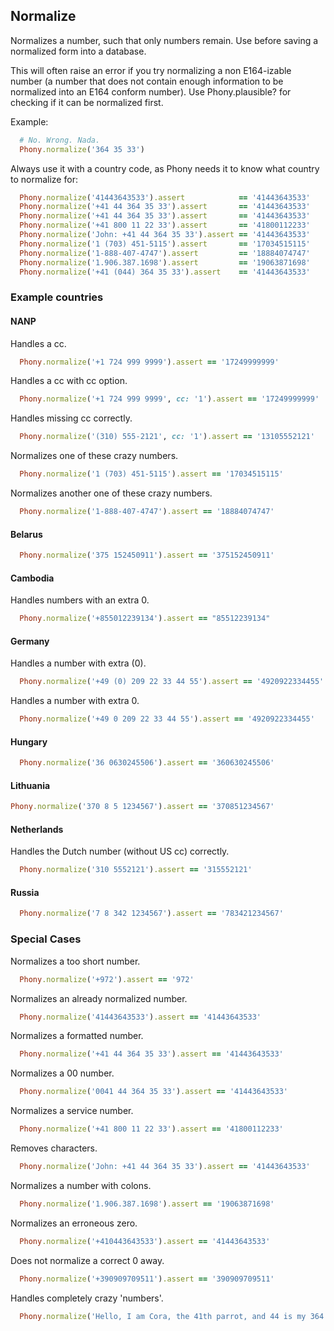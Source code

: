 ## Normalize

Normalizes a number, such that only numbers remain.
Use before saving a normalized form into a database.

This will often raise an error if you try normalizing a non E164-izable number (a number that does not contain enough information to be normalized into an E164 conform number). Use Phony.plausible? for checking if it can be normalized first.

Example:

```ruby
  # No. Wrong. Nada.
  Phony.normalize('364 35 33')
```

Always use it with a country code, as Phony needs it to know what country to normalize for:

```ruby
  Phony.normalize('41443643533').assert            == '41443643533'
  Phony.normalize('+41 44 364 35 33').assert       == '41443643533'
  Phony.normalize('+41 44 364 35 33').assert       == '41443643533'
  Phony.normalize('+41 800 11 22 33').assert       == '41800112233'
  Phony.normalize('John: +41 44 364 35 33').assert == '41443643533'
  Phony.normalize('1 (703) 451-5115').assert       == '17034515115'
  Phony.normalize('1-888-407-4747').assert         == '18884074747'
  Phony.normalize('1.906.387.1698').assert         == '19063871698'
  Phony.normalize('+41 (044) 364 35 33').assert    == '41443643533'
```

### Example countries

#### NANP

Handles a cc.

```ruby
  Phony.normalize('+1 724 999 9999').assert == '17249999999'
```

Handles a cc with cc option.

```ruby
  Phony.normalize('+1 724 999 9999', cc: '1').assert == '17249999999'
```

Handles missing cc correctly.
    
```ruby
  Phony.normalize('(310) 555-2121', cc: '1').assert == '13105552121'
```
    
Normalizes one of these crazy numbers.

```ruby
  Phony.normalize('1 (703) 451-5115').assert == '17034515115'
```

Normalizes another one of these crazy numbers.

```ruby
  Phony.normalize('1-888-407-4747').assert == '18884074747'
```

#### Belarus

```ruby
  Phony.normalize('375 152450911').assert == '375152450911'
```

#### Cambodia

Handles numbers with an extra 0.

```ruby
  Phony.normalize('+855012239134').assert == "85512239134"
```

#### Germany

Handles a number with extra (0).

```ruby
  Phony.normalize('+49 (0) 209 22 33 44 55').assert == '4920922334455'
```

Handles a number with extra 0.

```ruby
  Phony.normalize('+49 0 209 22 33 44 55').assert == '4920922334455'
```

#### Hungary

```ruby
  Phony.normalize('36 0630245506').assert == '360630245506'
```

#### Lithuania

```ruby
Phony.normalize('370 8 5 1234567').assert == '370851234567'
```

#### Netherlands

Handles the Dutch number (without US cc) correctly.

```ruby
  Phony.normalize('310 5552121').assert == '315552121'
```

#### Russia

```ruby
  Phony.normalize('7 8 342 1234567').assert == '783421234567'
```
    
### Special Cases 

Normalizes a too short number.

```ruby
  Phony.normalize('+972').assert == '972'
```

Normalizes an already normalized number.

```ruby
  Phony.normalize('41443643533').assert == '41443643533'
```
    
Normalizes a formatted number.

```ruby
  Phony.normalize('+41 44 364 35 33').assert == '41443643533'
```

Normalizes a 00 number.

```ruby
  Phony.normalize('0041 44 364 35 33').assert == '41443643533'
```

Normalizes a service number.

```ruby
  Phony.normalize('+41 800 11 22 33').assert == '41800112233'
```

Removes characters.

```ruby
  Phony.normalize('John: +41 44 364 35 33').assert == '41443643533'
```
    
Normalizes a number with colons.

```ruby
  Phony.normalize('1.906.387.1698').assert == '19063871698'
```

Normalizes an erroneous zero.

```ruby
  Phony.normalize('+410443643533').assert == '41443643533'
```

Does not normalize a correct 0 away.

```ruby
  Phony.normalize('+390909709511').assert == '390909709511'
```

Handles completely crazy 'numbers'.

```ruby
  Phony.normalize('Hello, I am Cora, the 41th parrot, and 44 is my 364 times 35 funky number. 32.').assert == '41443643532'
```